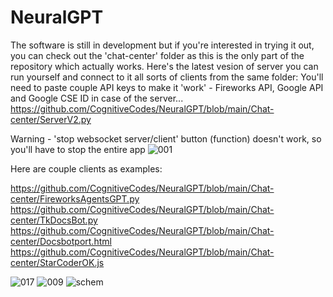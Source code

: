 # NeuralGPT
The software is still in development but if you're interested in trying it out, you can check out the 'chat-center' folder as this is the only part of the repository which actually works.
Here's the latest vesion of server you can run yourself and connect to it all sorts of clients from the same folder: 
You'll need to paste couple API keys to make it 'work' - Fireworks  API, Google API and Google CSE ID in case of the server...
https://github.com/CognitiveCodes/NeuralGPT/blob/main/Chat-center/ServerV2.py

Warning - 'stop websocket server/client' button (function) doesn't work, so you'll have to stop the entire app
![001](https://github.com/CognitiveCodes/NeuralGPT/assets/133844350/ee4f6faa-4e00-417b-8907-3843b362db09)

Here are couple clients as examples:

https://github.com/CognitiveCodes/NeuralGPT/blob/main/Chat-center/FireworksAgentsGPT.py
https://github.com/CognitiveCodes/NeuralGPT/blob/main/Chat-center/TkDocsBot.py
https://github.com/CognitiveCodes/NeuralGPT/blob/main/Chat-center/Docsbotport.html
https://github.com/CognitiveCodes/NeuralGPT/blob/main/Chat-center/StarCoderOK.js

![017](https://github.com/CognitiveCodes/NeuralGPT/assets/133844350/1e290007-0ee7-4aaf-bb5d-2c372ab98f0a)
![009](https://github.com/CognitiveCodes/NeuralGPT/assets/133844350/ba873ac5-2265-4dc2-96ce-eac91a02dfa5)
![schem](https://github.com/CognitiveCodes/NeuralGPT/assets/133844350/bd1f6d28-dd09-40c8-bc58-1c9439d44197)

